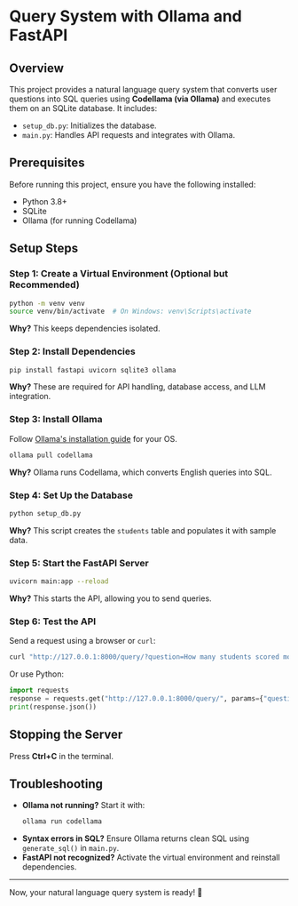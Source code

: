 # Query System with Ollama and FastAPI

## Overview
This project provides a natural language query system that converts user questions into SQL queries using **Codellama (via Ollama)** and executes them on an SQLite database. It includes:
- `setup_db.py`: Initializes the database.
- `main.py`: Handles API requests and integrates with Ollama.

## Prerequisites
Before running this project, ensure you have the following installed:
- Python 3.8+
- SQLite
- Ollama (for running Codellama)

## Setup Steps

### Step 1: Create a Virtual Environment (Optional but Recommended)
```sh
python -m venv venv
source venv/bin/activate  # On Windows: venv\Scripts\activate
```
**Why?** This keeps dependencies isolated.

### Step 2: Install Dependencies
```sh
pip install fastapi uvicorn sqlite3 ollama
```
**Why?** These are required for API handling, database access, and LLM integration.

### Step 3: Install Ollama
Follow [Ollama's installation guide](https://ollama.com) for your OS.
```sh
ollama pull codellama
```
**Why?** Ollama runs Codellama, which converts English queries into SQL.

### Step 4: Set Up the Database
```sh
python setup_db.py
```
**Why?** This script creates the `students` table and populates it with sample data.

### Step 5: Start the FastAPI Server
```sh
uvicorn main:app --reload
```
**Why?** This starts the API, allowing you to send queries.

### Step 6: Test the API
Send a request using a browser or `curl`:
```sh
curl "http://127.0.0.1:8000/query/?question=How many students scored more than 60 in maths?"
```
Or use Python:
```python
import requests
response = requests.get("http://127.0.0.1:8000/query/", params={"question": "How many students scored more than 60 in maths?"})
print(response.json())
```

## Stopping the Server
Press **Ctrl+C** in the terminal.

## Troubleshooting
- **Ollama not running?** Start it with:
  ```sh
  ollama run codellama
  ```
- **Syntax errors in SQL?** Ensure Ollama returns clean SQL using `generate_sql()` in `main.py`.
- **FastAPI not recognized?** Activate the virtual environment and reinstall dependencies.

---
Now, your natural language query system is ready! 🚀

